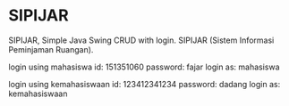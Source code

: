 # SIPIJAR
SIPIJAR, Simple Java Swing CRUD with login. SIPIJAR (Sistem Informasi Peminjaman Ruangan).

login using mahasiswa
id: 151351060
password: fajar
login as: mahasiswa

login using kemahasiswaan
id: 123412341234
password: dadang
login as: kemahasiswaan

